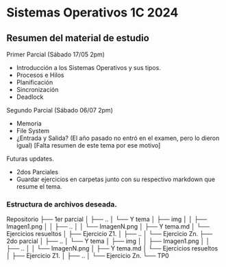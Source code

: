# Sistemas Operativos 1C 2024

## Resumen del material de estudio

Primer Parcial (Sábado 17/05 2pm)
- Introducción a los Sistemas Operativos y sus tipos.
- Procesos e Hilos
- Planificación
- Sincronización
- Deadlock

Segundo Parcial (Sábado 06/07 2pm)
- Memoria
- File System
- ¿Entrada y Salida? (El año pasado no entró en el examen, pero lo dieron igual) [Falta resumen de este tema por ese motivo]

Futuras updates.
- 2dos Parciales
- Guardar ejercicios en carpetas junto con su respectivo markdown que resume el tema.

### Estructura de archivos deseada.

Repositorio
├── 1er parcial
│   ├── ..
│   └── Y tema
│       ├── img
│       │   ├── Imagen1.png
│       │   ├── ..
│       │   └── ImagenN.png
│       ├── Y tema.md
│       └── Ejercicios resueltos
│           ├── Ejercicio Z1.
│           ├── ..
│           └── Ejercicio Zn.
├── 2do parcial
│   ├── ..
│   └── Y tema
│       ├── img
│       │   ├── Imagen1.png
│       │   ├── ..
│       │   └── ImagenN.png
│       ├── Y tema.md
│       └── Ejercicios resueltos
│           ├── Ejercicio Z1.
│           ├── ..
│           └── Ejercicio Zn.
└── TP0
